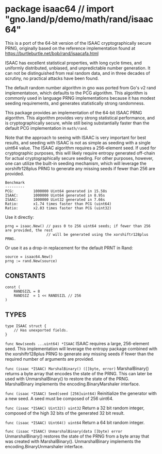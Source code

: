 # package isaac64 // import "gno.land/p/demo/math/rand/isaac64"

This is a port of the 64-bit version of the ISAAC cryptographically
secure PRNG, originally based on the reference implementation found at
https://burtleburtle.net/bob/rand/isaacafa.html

ISAAC has excellent statistical properties, with long cycle times, and
uniformly distributed, unbiased, and unpredictable number generation. It can
not be distinguished from real random data, and in three decades of scrutiny,
no practical attacks have been found.

The default random number algorithm in gno was ported from Go's v2 rand
implementatoon, which defaults to the PCG algorithm. This algorithm is
commonly used in language PRNG implementations because it has modest seeding
requirements, and generates statistically strong randomness.

This package provides an implementation of the 64-bit ISAAC PRNG algorithm. This
algorithm provides very strong statistical performance, and is cryptographically
secure, while still being substantially faster than the default PCG
implementation in `math/rand`.

Note that the approach to seeing with ISAAC is very important for best results,
and seeding with ISAAC is not as simple as seeding with a single uint64 value.
The ISAAC algorithm requires a 256-element seed. If used for cryptographic
purposes, this will likely require entropy generated off-chain for actual
cryptographically secure seeding. For other purposes, however, one can utilize
the built-in seeding mechanism, which will leverage the xorshiftr128plus PRNG to
generate any missing seeds if fewer than 256 are provided.


```
Benchmark
---------
PCG:         1000000 Uint64 generated in 15.58s
ISAAC:       1000000 Uint64 generated in 8.95s
ISAAC:       1000000 Uint32 generated in 7.66s
Ratio:       x1.74 times faster than PCG (uint64)
Ratio:       x2.03 times faster than PCG (uint32)
```

Use it directly:


```
prng = isaac.New() // pass 0 to 256 uint64 seeds; if fewer than 256 are provided, the rest
                   // will be generated using the xorshiftr128plus PRNG.
```

Or use it as a drop-in replacement for the default PRNT in Rand:

```
source = isaac64.New()
prng := rand.New(source)
```

## CONSTANTS


```
const (
	RANDSIZL = 8
	RANDSIZ  = 1 << RANDSIZL // 256
)
```

## TYPES


```
type ISAAC struct {
	// Has unexported fields.
}
```

`func New(seeds ...uint64) *ISAAC`
ISAAC requires a large, 256-element seed. This implementation will leverage
the entropy package combined with the xorshiftr128plus PRNG to generate any
missing seeds if fewer than the required number of arguments are provided.

`func (isaac *ISAAC) MarshalBinary() ([]byte, error)`
MarshalBinary() returns a byte array that encodes the state of the PRNG.
This can later be used with UnmarshalBinary() to restore the state of the
PRNG. MarshalBinary implements the encoding.BinaryMarshaler interface.

`func (isaac *ISAAC) Seed(seed [256]uint64)`
Reinitialize the generator with a new seed. A seed must be composed of 256 uint64.

`func (isaac *ISAAC) Uint32() uint32`
Return a 32 bit random integer, composed of the high 32 bits of the generated 32 bit result.

`func (isaac *ISAAC) Uint64() uint64`
Return a 64 bit random integer.

`func (isaac *ISAAC) UnmarshalBinary(data []byte) error`
UnmarshalBinary() restores the state of the PRNG from a byte array
that was created with MarshalBinary(). UnmarshalBinary implements the
encoding.BinaryUnmarshaler interface.
